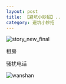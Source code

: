 ```yaml
---
layout: post
title: 【避坑小妙招】..
category: 避坑小妙招
---
```

![story_new_final](http://rab41f8zg.hd-bkt.clouddn.com/img/story_new_final_0322.png)
<p>租房</p>
<p>骚扰电话</p>

![wanshan](http://rab41f8zg.hd-bkt.clouddn.com/img/wanshan.png)
  




